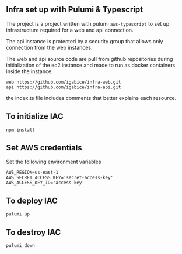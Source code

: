 ## Infra set up with Pulumi & Typescript

The project is a project written with pulumi `aws-typescript` to set up infrastructure required for a web and api connection.

The api instance is protected by a security group that allows only connection from the web instances.

The web and api source code are pull from github repositories during initialization of the ec2 instance and made to run as docker containers inside the instance. 

```
web https://github.com/igabice/infra-web.git
api https://github.com/igabice/infra-api.git 
```

the index.ts file includes comments that better explains each resource.
## To initialize IAC

```
npm install

```

## Set AWS credentials

Set the following environment variables
```
AWS_REGION=us-east-1
AWS_SECRET_ACCESS_KEY='secret-access-key'
AWS_ACCESS_KEY_ID='access-key'
```

## To deploy IAC
```
pulumi up
```


## To destroy IAC
```
pulumi down
```
